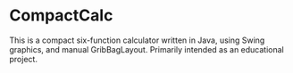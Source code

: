 # CompactCalc

This is a compact six-function calculator written in Java, using Swing graphics, and manual GribBagLayout. Primarily intended as an educational project.
